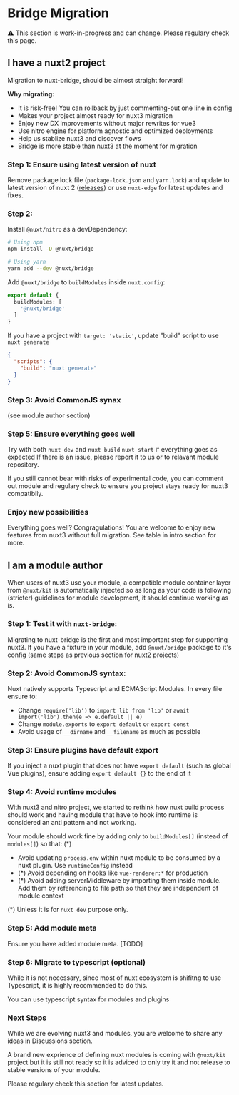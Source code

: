 # Bridge Migration

⚠️ This section is work-in-progress and can change. Please regulary check this page.

## I have a nuxt2 project

Migration to nuxt-bridge, should be almost straight forward!

**Why migrating:**

- It is risk-free! You can rollback by just commenting-out one line in config
- Makes your project almost ready for nuxt3 migration
- Enjoy new DX improvements without major rewrites for vue3
- Use nitro engine for platform agnostic and optimized deployments
- Help us stablize nuxt3 and discover flows
- Bridge is more stable than nuxt3 at the moment for migration

### Step 1: Ensure using latest version of nuxt

Remove package lock file (`package-lock.json` and `yarn.lock`) and update to latest version of nuxt 2 ([releases](https://github.com/nuxt/nuxt.js/releases)) or use `nuxt-edge` for latest updates and fixes.

### Step 2:

Install `@nuxt/nitro` as a devDependency:

```bash
# Using npm
npm install -D @nuxt/bridge

# Using yarn
yarn add --dev @nuxt/bridge
```

Add `@nuxt/bridge` to `buildModules` inside `nuxt.config`:

```ts [nuxt.config.js]
export default {
  buildModules: [
    '@nuxt/bridge'
  ]
}
```

If you have a project with `target: 'static'`, update "build" script to use `nuxt generate`

```json [package.json]
{
  "scripts": {
    "build": "nuxt generate"
  }
}
```

### Step 3: Avoid CommonJS synax

(see module author section)

### Step 5: Ensure everything goes well

Try with both `nuxt dev` and `nuxt build` `nuxt start` if everything goes as expected
If there is an issue, please report it to us or to relavant module repository.

If you still cannot bear with risks of experimental code, you can comment out module and regulary check to ensure you project stays ready for nuxt3 compatibily.

### Enjoy new possibilities

Everything goes well? Congragulations! You are welcome to enjoy new features from nuxt3 without full migration. See table in intro section for more.

## I am a module author

When users of nuxt3 use your module, a compatible module container layer from `@nuxt/kit` is automatically injected
so as long as your code is following (stricter) guidelines for module development, it should continue working as is.

### Step 1: Test it with `nuxt-bridge`:

Migrating to nuxt-bridge is the first and most important step for supporting nuxt3.
If you have a fixture in your module, add `@nuxt/bridge` package to it's config (same steps as previous section for nuxt2 projects)

### Step 2: Avoid CommonJS syntax:

Nuxt natively supports Typescript and ECMAScript Modules. In every file ensure to:

- Change `require('lib')` to `import lib from 'lib'` or `await import('lib').then(e => e.default || e)`
- Change `module.exports` to `export default` or `export const`
- Avoid usage of `__dirname` and `__filename` as much as possible

### Step 3: Ensure plugins have default export

If you inject a nuxt plugin that does not have `export default` (such as global Vue plugins), ensure adding `export default {}` to the end of it

### Step 4: Avoid runtime modules

With nuxt3 and nitro project, we started to rethink how nuxt build process should work and having module that have to hook into runtime is considered an anti pattern and not working.

Your module should work fine by adding only to `buildModules[]` (instead of `modules[]`) so that: (*)

- Avoid updating `process.env` within nuxt module to be consumed by a nuxt plugin. Use `runtimeConfig` instead
- (*) Avoid depending on hooks like `vue-renderer:*` for production
- (*) Avoid adding serverMiddleware by importing them inside module. Add them by referencing to file path so that they are independent of module context

(*) Unless it is for `nuxt dev` purpose only.

### Step 5: Add module meta

Ensure you have added module meta. [TODO]

### Step 6: Migrate to typescript (optional)

While it is not necessary, since most of nuxt ecosystem is shifitng to use Typescript, it is highly recommended to do this.

You can use typescript syntax for modules and plugins

### Next Steps

While we are evolving nuxt3 and modules, you are welcome to share any ideas in Discussions section.

A brand new exprience of defining nuxt modules is coming with `@nuxt/kit` project but it is still not ready so it is adviced to only try it and not release to stable versions of your module.

Please regulary check this section for latest updates.

